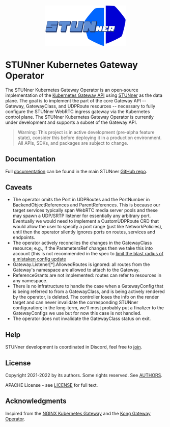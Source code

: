 <p align="center">
  <img alt="STUNner", src="doc/stunner.svg" width="50%" height="50%"></br>
</p>

# STUNner Kubernetes Gateway Operator

The STUNner Kubernetes Gateway Operator is an open-source implementation of the [Kubernetes Gateway
API](https://gateway-api.sigs.k8s.io) using [STUNner](https://github.com/l7mp/stunner) as the data
plane. The goal is to implement the part of the core Gateway API -- Gateway, GatewayClass, and
UDPRoute resources -- necessary to fully configure the STUNner WebRTC ingress gateway via the
Kubernetes control plane. The STUNner Kubernetes Gateway Operator is currently under development
and supports a subset of the Gateway API.

> Warning: This project is in active development (pre-alpha feature state), consider this before
> deploying it in a production environment.  All APIs, SDKs, and packages are subject to change.

## Documentation

Full [documentation](https://github.com/l7mp/stunner/blob/main/README.md) can be found in the main
STUNner [GitHub repo](https://github.com/l7mp/stunner).

<!-- # Run the STUNner Kubernetes Gateway Operator -->

<!-- ## Prerequisites -->

<!-- Before you can build and run the STUNner Kubernetes Gateway Operator, make sure you have the -->
<!-- following software installed on your machine: -->
<!-- - [git](https://git-scm.com/) -->
<!-- - [GNU Make](https://www.gnu.org/software/software.html) -->
<!-- - [Docker](https://www.docker.com/) or [podman](https://podman.io) -->
<!-- - [kubectl](https://kubernetes.io/docs/tasks/tools/) -->

<!-- ## Deploy the STUNner dataplane -->

<!-- The STUNner daemon will serve as the data-plane to ingest media traffic into the cluster; refer to -->
<!-- the [STUNner documentation](https://github.com/l7mp/stunner/blob/main/doc/README.md) for more detail. -->

<!-- 1. Create a namespace called `stunner` that will host all Kubernetes resources related to STUNner. -->

<!--    ``` console -->
<!--    kubectl create namespace stunner -->
<!--    ``` -->

<!-- 1. Deploy the STUNner gateway: this will serve as the data-plane to ingest your WebRTC traffic into -->
<!--    the Kubernetes cluster: -->

<!--    ``` console -->
<!--    helm repo add stunner https://l7mp.io/stunner -->
<!--    helm repo update -->
<!--    helm install stunner stunner/stunner --set stunner.namespace=stunner -->
<!--    ``` -->

<!-- 1. Restart STUNner to pick up the configuration that will be rendered by the operator (to be -->
<!--    configured next). The operator will be in charge of watching the Gateway API resources created -->
<!--    by the user in the Kubernetes control plane (i.e., via kubectl-applying various YAMLs) and -->
<!--    creating a configuration file for the STUNner data-plane pods into a ConfigMap. This config-map -->
<!--    is then mapped into the filesystem of the STUNner pods as a configmap volume, so that the -->
<!--    STUNner daemons can reconcile the new configuration according to the policies specified by the -->
<!--    user. -->

<!--    In order to do that, we have to restart the STUNner data-plane using the below manifest. The -->
<!--    `-w` command line argument switches the STUNner daemon into watch mode: the daemon will get -->
<!--    notified by Kubernetes whenever the operator renders a new configuration into the ConfigMap -->
<!--    (e.g., when a Gateway or a UDPRoute changes) so that it can reconcile the most up-to-date -->
<!--    configuration. -->

<!--    ```console -->
<!--    kubectl apply -f - <<EOF -->
<!--    apiVersion: apps/v1 -->
<!--    kind: Deployment -->
<!--    metadata: -->
<!--      name: stunner -->
<!--      namespace: stunner -->
<!--    spec: -->
<!--      selector: -->
<!--        matchLabels: -->
<!--          app: stunner -->
<!--      template: -->
<!--        metadata: -->
<!--          labels: -->
<!--            app: stunner -->
<!--        spec: -->
<!--          containers: -->
<!--            - command: ["stunnerd"] -->
<!--              args: ["-w", "-c", "/etc/stunnerd/stunnerd.conf"] -->
<!--              image: l7mp/stunnerd:latest -->
<!--              imagePullPolicy: Always -->
<!--              name: stunnerd -->
<!--              env: -->
<!--                - name: STUNNER_ADDR -->
<!--                  valueFrom: -->
<!--                    fieldRef: -->
<!--                      apiVersion: v1 -->
<!--                      fieldPath: status.podIP -->
<!--              volumeMounts: -->
<!--                - name: stunnerd-config-volume -->
<!--                  mountPath: /etc/stunnerd -->
<!--          volumes: -->
<!--            - name: stunnerd-config-volume -->
<!--              configMap: -->
<!--                name: stunnerd-configmap -->
<!--    EOF -->
<!--    ``` -->

<!-- ## Build the control-plane operator image -->

<!-- 1. Clone the STUNner gateway operator git repo and enter into the root directory: -->

<!--    ``` console -->
<!--    git clone https://github.com/l7mp/stunner-gateway-operator.git -->
<!--    cd stunner-gateway-operator -->
<!--    ``` -->

<!-- 1. Build the image, either with Docker of [podman](https://podman.io) (requires `sudo`): -->

<!--    ``` console -->
<!--    IMG=<my-image> make podman-build -->
<!--    ``` -->

<!-- 1. Push the image to your container registry: -->

<!--    ``` console -->
<!--    IMG=<my-image> make podman-push -->
<!--    ``` -->

<!-- ## Deploy the operator -->

<!-- You can deploy the STUNner Kubernetes Gateway Operator on an existing Kubernetes 1.22+ cluster. The -->
<!-- following instructions walk through the steps for deploying on a [kind](https://kind.sigs.k8s.io/) -->
<!-- cluster. -->

<!-- 1. Install the Kubernetes Gateway CRDs from the official source (these are not part of the STUNner -->
<!--    distribution). The operator targets version 0.4.3 of the Gateway `v1alpha2` API: -->

<!--    ``` console -->
<!--    kubectl apply -k "github.com/kubernetes-sigs/gateway-api/config/crd?ref=v0.4.3" -->
<!--    ``` -->

<!-- 1. Deploy the STUNner Kubernetes Gateway Operator: -->

<!--    ``` console -->
<!--    make install -->
<!--    make deploy -->
<!--    ``` -->

<!-- 1. Confirm the operator is running in `stunner-gateway` namespace: -->

<!--    ``` console -->
<!--    kubectl get pods -n stunner-gateway-operator-system -->
<!--    NAME                                                          READY   STATUS    RESTARTS   AGE -->
<!--    stunner-gateway-operator-controller-manager-65dbf8fb4-hjrjr   2/2     Running   0          42m -->
<!--    ``` -->

<!-- ## Create a UDP echo service -->

<!-- For the sake if this demo, we create a UDP echo service that we will expose through STUNner to our -->
<!-- clients.  In a real-use of STUNner, the target service would be, for instance, a WebRTC media -->
<!-- servers pool or an SFU. -->

<!-- 1. Fire up the UDP echo server from the [STUNner UDP tunnel -->
<!--    demo](https://github.com/l7mp/stunner/blob/main/examples/simple-tunnel): -->

<!--    ``` console -->
<!--    kubectl create deployment -n stunner udp-echo --image=l7mp/net-debug:latest -->
<!--    kubectl expose deployment -n stunner  udp-echo --name=udp-echo --type=ClusterIP --protocol=UDP --port=9001 -->
<!--    kubectl exec -it -n stunner $(kubectl get pod -l app=udp-echo -n stunner -o jsonpath="{.items[0].metadata.name}") -- \ -->
<!--         socat -d -d udp-l:9001,fork EXEC:"echo Greetings from STUNner!" -->
<!--    ``` -->

<!-- ## Configure the operator -->

<!-- The STUNner operator (partially) implements the official Kubernetes [Gateway -->
<!-- API](https://gateway-api.sigs.k8s.io), which allows you to interact with STUNner using the -->
<!-- convenience of `kubectl` and declarative YAML configuration. Below we configure a minimal STUNner -->
<!-- gateway setup that exposes the UDP echo server we just fired up above via the STUNner gateway as a -->
<!-- standard STUN/TURN service, over the conventional TURN port UDP:3478. -->

<!-- 1. Create a -->
<!--    [GatewayClass](https://gateway-api.sigs.k8s.io/references/spec/#gateway.networking.k8s.io/v1alpha2.GatewayClass). This -->
<!--    will serve as the root level configuration for your STUNner deployment and specifies the name -->
<!--    and the description of the service implemented by the GatewayClass, as well as a Kubernetes -->
<!--    resource (the `GatewayConfig` resource given under the `parametersRef`) that will define some -->
<!--    general parameters for the data-plane implementing the GatewayClass. -->

<!--    ``` console -->
<!--    kubectl apply -f - <<EOF -->
<!--    apiVersion: gateway.networking.k8s.io/v1alpha2 -->
<!--    kind: GatewayClass -->
<!--    metadata: -->
<!--      name: stunner-gatewayclass -->
<!--    spec: -->
<!--      controllerName: "stunner.l7mp.io/gateway-operator" -->
<!--      parametersRef: -->
<!--        group: "stunner.l7mp.io" -->
<!--        kind: GatewayConfig -->
<!--        name: stunner-gatewayconfig -->
<!--        namespace: stunner -->
<!--      description: "STUNner is a WebRTC ingress gateway for Kubernetes" -->
<!--    EOF -->
<!--    ``` -->

<!-- 1. Next, we specify some important configuration for STUNner, by loading a `GatewayConfig` custom -->
<!--    resource into Kubernetes. Make sure to use the `stunner` namespace we have just created; this -->
<!--    will be the target namespace where the operator will render the running STUNner data-plane -->
<!--    configuration. -->

<!--    Make sure to customize the authentication mode and credentials used for STUNner; consult the -->
<!--    [STUNner authentication guide](https://github.com/l7mp/stunner/blob/main/doc/AUTH.md) to -->
<!--    understand how to set the realm and the authentication type and credentials below: -->

<!--    ```console -->
<!--    kubectl apply -f - <<EOF -->
<!--    apiVersion: stunner.l7mp.io/v1alpha1 -->
<!--    kind: GatewayConfig -->
<!--    metadata: -->
<!--      name: stunner-gatewayconfig -->
<!--      namespace: stunner -->
<!--    spec: -->
<!--      stunnerConfig: "stunnerd-configmap" -->
<!--      realm: stunner.l7mp.io -->
<!--      authType: plaintext -->
<!--      userName: "user-1" -->
<!--      password: "pass-1" -->
<!--    EOF -->
<!--    ``` -->

<!-- 1. Create your first STUNner -->
<!--    [Gateway](https://gateway-api.sigs.k8s.io/references/spec/#gateway.networking.k8s.io/v1alpha2.Gateway). -->
<!--    The below Gateway specification will expose the STUNner gateway over the STUN/TURN listener -->
<!--    service running on the UDP listener port 3478.  STUnner will await clients to connect to this -->
<!--    listener port and, once authenticated, let them connect to the services running inside the -->
<!--    Kubernetes cluster; meanwhile, the NAT traversal functionality implemented by the STUN/TURN -->
<!--    server embedded into STUNner will make sure that clients can connect from behind even the most -->
<!--    over-zealous enterprise NAT or firewall. -->

<!--    ```console -->
<!--    kubectl apply -f - <<EOF -->
<!--    apiVersion: gateway.networking.k8s.io/v1alpha2 -->
<!--    kind: Gateway -->
<!--    metadata: -->
<!--      name: udp-gateway -->
<!--      namespace: stunner -->
<!--    spec: -->
<!--      gatewayClassName: stunner-gatewayclass -->
<!--      listeners: -->
<!--        - name: udp-listener -->
<!--          port: 3478 -->
<!--          protocol: UDP -->
<!--    EOF -->
<!--    ``` -->

<!-- 1. Finally, attach a [UDP -->
<!--    route](https://gateway-api.sigs.k8s.io/references/spec/#gateway.networking.k8s.io/v1alpha2.UDPROute) -->
<!--    to the Gateway, so that clients will be able to connect via the public STUN/TURN listener -->
<!--    UDP:3478 to the UDP echo service. -->

<!--    ```console -->
<!--    kubectl apply -f - <<EOF -->
<!--    apiVersion: gateway.networking.k8s.io/v1alpha2 -->
<!--    kind: UDPRoute -->
<!--    metadata: -->
<!--      name: udp-echo -->
<!--      namespace: stunner -->
<!--    spec: -->
<!--      parentRefs: -->
<!--        - name: udp-gateway -->
<!--      rules: -->
<!--        - backendRefs: -->
<!--            - name: udp-echo -->
<!--    EOF -->
<!--    ``` -->

<!-- 1. Check the result: the operator should have rendered a valid and up to date STUNner configuration -->
<!--    in the ConfigMap you specified in the above GatewayConfig (called `stunnerd-configmap` in our -->
<!--    example), in the same namespace where the root GatewayConfig lives. -->

<!--    ```console -->
<!--    kubectl get cm -n stunner stunnerd-configmap -o yaml -->
<!--    apiVersion: v1 -->
<!--    kind: ConfigMap -->
<!--    metadata: -->
<!--      name: stunnerd-configmap -->
<!--      namespace: stunner -->
<!--    data: -->
<!--      stunnerd.conf: '{"version":"v1alpha1","admin":{"name":"stunner-daemon","loglevel":"all:INFO"},"auth":{"type":"plaintext","realm":"stunner.l7mp.io","credentials":{"password":"pass-1","username":"user-1"}},"listeners":[{"name":"udp-listener","protocol":"UDP","public_address":"34.116.220.190","public_port":3478,"address":"$STUNNER_ADDR","port":3478,"min_relay_port":32768,"max_relay_port":65535,"routes":["udp-echo"]}],"clusters":[{"name":"udp-echo","type":"STRICT_DNS","endpoints":["udp-echo.stunner.svc.cluster.local"]}]}' -->
<!--    ``` -->

<!--    The data under the key `stunnerd.conf` is the STUNner configuration rendered by the -->
<!--    operator. Pretty-printing the JSON content will look something like the below: -->

<!--    ```yaml -->
<!--    { -->
<!--      "version": "v1alpha1", -->
<!--      "admin": { -->
<!--        "name": "stunner-daemon", -->
<!--        "loglevel": "all:INFO" -->
<!--      }, -->
<!--      "auth": { -->
<!--        "type": "plaintext", -->
<!--        "realm": "stunner.l7mp.io", -->
<!--        "credentials": { -->
<!--          "password": "pass-1", -->
<!--          "username": "user-1" -->
<!--        } -->
<!--      }, -->
<!--      "listeners": [ -->
<!--        { -->
<!--          "name": "udp-listener", -->
<!--          "protocol": "UDP", -->
<!--          "public_address": "34.116.220.190", -->
<!--          "public_port": 3478, -->
<!--          "address": "$STUNNER_ADDR", -->
<!--          "port": 3478, -->
<!--          "min_relay_port": 32768, -->
<!--          "max_relay_port": 65535, -->
<!--          "routes": [ -->
<!--            "udp-echo" -->
<!--          ] -->
<!--        } -->
<!--      ], -->
<!--      "clusters": [ -->
<!--        { -->
<!--          "name": "udp-echo", -->
<!--          "type": "STRICT_DNS", -->
<!--          "endpoints": [ -->
<!--            "udp-echo.stunner.svc.cluster.local" -->
<!--          ] -->
<!--        } -->
<!--      ] -->
<!--    } -->
<!--    ``` -->

<!-- ## Send a request via STUNner -->

<!-- 1. In order for clients to be able to connect to our UDP echo service, they need to know the public -->
<!--    IP address and port associated with the Gateway we have created above. In order to simplify -->
<!--    this, the STUNner gateway operator automatically exposes all Gateways in standard Kubernetes -->
<!--    LoadBalancer services over a publicly available IP address and port. The name of the service is -->
<!--    using the template `stunner-gateway-<YOUR_GATEWAY_NAME>-svc` and it will always be created in -->
<!--    the same namespace as the Gateway. The corresponding public IP and port for each listener can be -->
<!--    learned from the External IP field for the service; for instance, in the below example -->
<!--    Kubernetes assigned the IP-pot pair 34.118.16.31:3478 for the UDP listener -->

<!--    ```console -->
<!--    kubectl get svc -n stunner -->
<!--    NAME                              TYPE           CLUSTER-IP      EXTERNAL-IP      PORT(S)          AGE -->
<!--    stunner-gateway-udp-gateway-svc   LoadBalancer   10.120.13.130   34.116.220.190   3478:30398/UDP   21m -->
<!--    udp-echo                          ClusterIP      10.120.0.28     <none>           9001/UDP         3d22h -->
<!--    ``` -->

<!--    Observe how the `udp-echo` service does not have an externally reachable IP/port; the only way -->
<!--    to reach this service from the Internet is via STUNner over STUN/TURN. You can now easily -->
<!--    substitute the UDP echo service with your WebRTC service and imagine how STUNner would work in -->
<!--    your media plane. -->

<!--    Note that, for convenience, the operator readily includes the public IP and port for each -->
<!--    STUNner listener in the STUNner configuration file it creates (under the keys `public_address` -->
<!--    and `public_port`). -->

<!-- 1. Memoize the IP addresses and ports to be used to reach the UDP echo server behind STUNner: -->

<!--    ```console -->
<!--    export STUNNER_PUBLIC_ADDR=$(kubectl get svc -n stunner stunner-gateway-udp-gateway-svc \ -->
<!--        -o jsonpath='{.status.loadBalancer.ingress[0].ip}') -->
<!--    export STUNNER_PUBLIC_PORT=$(kubectl get svc -n stunner stunner-gateway-udp-gateway-svc \ -->
<!--        -o jsonpath='{.spec.ports[0].port}') -->
<!--    export UDP_ECHO_IP=$(kubectl get svc -n stunner udp-echo -o jsonpath='{.spec.clusterIP}') -->
<!--    ``` -->

<!-- 1. Fire up a local [`turncat`](https://github.com/l7mp/stunner/blob/main/cmd/turncat) client to -->
<!--    tunnel the UDP port `localhost:9000` to the UDP service: -->

<!--    ```console -->
<!--    cd stunner -->
<!--    go run cmd/turncat/main.go --log=all:DEBUG udp://127.0.0.1:9000 \ -->
<!--        turn://user-1:pass-1@${STUNNER_PUBLIC_ADDR}:${STUNNER_PUBLIC_PORT} \ -->
<!--        udp://${UDP_ECHO_IP}:9001 -->
<!--    ``` -->

<!-- 1. And finally open a local `socat` and send anything to the UDP echo server: you should see it -->
<!--    echoing back a nice greeting: -->

<!--    ```console -->
<!--    echo "Hello STUNner" | socat - udp:localhost:9000 -->
<!--    Greetings from STUNner! -->
<!--    ``` -->

<!-- ## Add a TCP listener to the Gateway -->

<!-- Suppose your clients report that they cannot reach your fancy UDP echo service exposed via the -->
<!-- public STUNner UDP Gateway due to, say, an overly restrictive enterprise firewall/NAT. No problem -->
<!-- for STUNner: we can easily set up a new TCP Gateway that will accept connections over the port -->
<!-- TCP:3478 and route the client connection requests received on this listener to the same UDP echo -->
<!-- service. Note that STUNner will conveniently handle the TCP bytestream received over the TCP -->
<!-- listener and convert into a message-stream as expected by the UDP echo service. -->

<!-- 1. Create a new -->
<!--    [Gateway](https://gateway-api.sigs.k8s.io/references/spec/#gateway.networking.k8s.io/v1alpha2.Gateway), -->
<!--    but this time with a listener over TCP:3478. -->

<!--    ```console -->
<!--    kubectl apply -f - <<EOF -->
<!--    apiVersion: gateway.networking.k8s.io/v1alpha2 -->
<!--    kind: Gateway -->
<!--    metadata: -->
<!--      name: tcp-gateway -->
<!--      namespace: stunner -->
<!--    spec: -->
<!--      gatewayClassName: stunner-gatewayclass -->
<!--      listeners: -->
<!--        - name: tcp-listener -->
<!--          port: 3478 -->
<!--          protocol: TCP -->
<!--    EOF -->
<!--    ``` -->

<!--    NOTE: adding/removing gateway listeners currently induces an automatic STUN/TURN server restart -->
<!--    in the STUNner data-plane, which will disconnect all active users. As a best-practice, try to -->
<!--    avoid modifying listeners in a production deployment; you can always fire up a new STUNner -->
<!--    deployment in another Kubernetes namespace with the new configuration, direct new users there, -->
<!--    and remove the old deployment once all active clients have disconnected. -->

<!-- 1. Finally, modify the [UDP -->
<!--    route](https://gateway-api.sigs.k8s.io/references/spec/#gateway.networking.k8s.io/v1alpha2.UDPROute) -->
<!--    we created above that routes client connections to the UDP echo service to attach to the new -->
<!--    gateway as well. This requires adding the new TCP Gateway as a new "parent" to the route. This -->
<!--    is a general logic in the STUNner gateway operator: gateways accept all routes from their own -->
<!--    namespace and routes can choose, by enlisting a set of "parentRefs", which gateways they wish to -->
<!--    attach to. In general, STUNner will allow any client to connect via a gateway listener to any -->
<!--    backend service for which there is a route attaching to the gateway; in the below both -->
<!--    `gateway-udp` and `gateway-tcp` can connect to the `udp-echo` service, but /only/ to this -->
<!--    service and nothing else, via STUNner. -->

<!--    ```console -->
<!--    kubectl apply -f - <<EOF -->
<!--    apiVersion: gateway.networking.k8s.io/v1alpha2 -->
<!--    kind: UDPRoute -->
<!--    metadata: -->
<!--      name: udp-echo -->
<!--      namespace: stunner -->
<!--    spec: -->
<!--      parentRefs: -->
<!--        - name: udp-gateway -->
<!--        - name: tcp-gateway -->
<!--      rules: -->
<!--        - backendRefs: -->
<!--            - name: udp-echo -->
<!--    EOF -->
<!--    ``` -->

<!-- ## Connect to the TCP Gateway -->

<!-- Once we added the TCP Gateway and modified the `udp-echo` Route to attach to both the UDP and the -->
<!-- TCP Gateway, STUNner is ready to accept client connections over TCP as well. Let's check this! -->

<!-- 1. Memoize the IP addresses and ports to be used to reach the TCP Gateway: -->

<!--    ```console -->
<!--    export STUNNER_PUBLIC_ADDR=$(kubectl get svc -n stunner stunner-gateway-tcp-gateway-svc \ -->
<!--        -o jsonpath='{.status.loadBalancer.ingress[0].ip}') -->
<!--    export STUNNER_PUBLIC_PORT=$(kubectl get svc -n stunner stunner-gateway-tcp-gateway-svc \ -->
<!--        -o jsonpath='{.spec.ports[0].port}') -->
<!--    export UDP_ECHO_IP=$(kubectl get svc -n stunner udp-echo -o jsonpath='{.spec.clusterIP}') -->
<!--    ``` -->

<!-- 1. Fire up the same local [`turncat`](https://github.com/l7mp/stunner/blob/main/cmd/turncat) client -->
<!--    as before, but now set the TURN protocol to TCP: -->

<!--    ```console -->
<!--    cd stunner -->
<!--    go run cmd/turncat/main.go --log=all:DEBUG udp://127.0.0.1:9000 \ -->
<!--        turn://user-1:pass-1@${STUNNER_PUBLIC_ADDR}:${STUNNER_PUBLIC_PORT}?transport=tcp \ -->
<!--        udp://${UDP_ECHO_IP}:9001 -->
<!--    ``` -->

<!-- 1. And finally open again a local `socat` client and send anything to the UDP echo server. Note -->
<!--    that this time `turncat` will send the request over the TCP Gateway to STUNner, but it can still -->
<!--    reach the UDP echo service! -->

<!--    ```console -->
<!--    echo "Hello STUNner" | socat - udp:localhost:9000 -->
<!--    Greetings from STUNner! -->
<!--    ``` -->

## Caveats

* The operator omits the Port in UDPRoutes and the PortNumber in BackendObjectReferences and
  ParentReferences. This is because our target services typically span WebRTC media server pools
  and these may spawn a UDP/SRTP listener for essentially any arbitrary port. Eventually we would
  need to implement a CustomUDPRoute CRD that would allow the user to specify a port range (just
  like NetworkPolicies), until then the operator silently ignores ports on routes, services and
  endpoints.
* The operator actively reconciles the changes in the GatewayClass resource; e.g., if the
  ParametersRef changes then we take this into account (this is not recommended in the spec to
  [limit the blast radius of a mistaken config update](https://gateway-api.sigs.k8s.io/v1alpha2/references/spec/#gateway.networking.k8s.io/v1alpha2.GatewayClassSpec)
* Gateway.Listener[*].AllowedRoutes is ignored: all routes from the Gateway's namespace are allowed
  to attach to the Gateway.
* ReferenceGrants are not implemented: routes can refer to resources in any namespace.
* There is no infratructure to handle the case when a GatewayConfig that is being referred to from
  a GatewayClass, and is being actively rendered by the operator, is deleted. The controller loses
  the info on the render target and can never invalidate the corresponding STUNner configuration;
  in the long-term, we'll most probably put a finalizer to the GatewayConfigs we use but for now
  this case is not handled.
* The operator does not invalidate the GatewayClass status on exit.

## Help

STUNner development is coordinated in Discord, feel free to [join](https://discord.gg/DyPgEsbwzc).

## License

Copyright 2021-2022 by its authors. Some rights reserved. See
[AUTHORS](https://github.com/l7mp/stunner/blob/main/AUTHORS).

APACHE License - see [LICENSE](/LICENSE) for full text.

## Acknowledgments

Inspired from the [NGINX Kubernetes Gateway](https://github.com/nginxinc/nginx-kubernetes-gateway)
and the [Kong Gateway Operator](https://github.com/Kong/gateway-operator).

